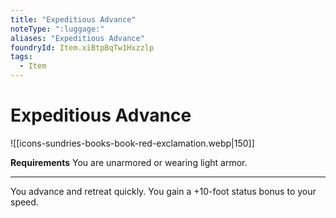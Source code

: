 ```yaml
---
title: "Expeditious Advance"
noteType: ":luggage:"
aliases: "Expeditious Advance"
foundryId: Item.xiBtpBqTw1Hxzzlp
tags:
  - Item
---
```


# Expeditious Advance
![[icons-sundries-books-book-red-exclamation.webp|150]]

**Requirements** You are unarmored or wearing light armor.

* * *

You advance and retreat quickly. You gain a +10-foot status bonus to your speed.
